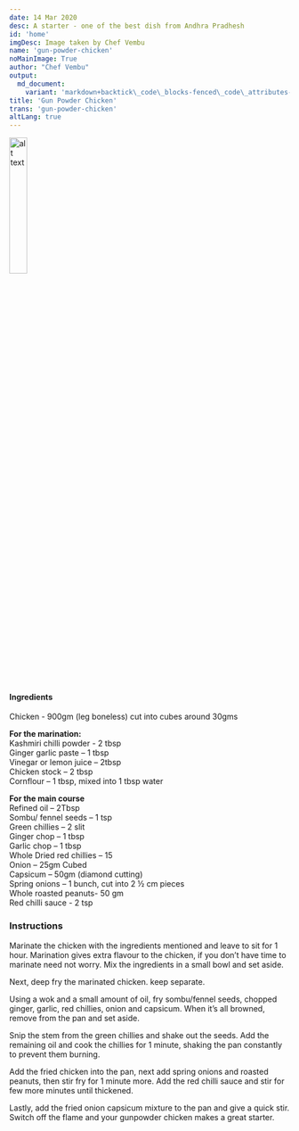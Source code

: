 ```yaml
---
date: 14 Mar 2020
desc: A starter - one of the best dish from Andhra Pradhesh
id: 'home'
imgDesc: Image taken by Chef Vembu
name: 'gun-powder-chicken'
noMainImage: True
author: "Chef Vembu"
output:
  md_document:
    variant: 'markdown+backtick\_code\_blocks-fenced\_code\_attributes-header\_attributes'
title: 'Gun Powder Chicken'
trans: 'gun-powder-chicken'
altLang: true
---
```


<img src="/others/gun-powder-chicken/_thumbnail.png" alt="alt text" class="blogs_image" style="width:25%">

#### Ingredients
Chicken - 900gm (leg boneless) cut into cubes around 30gms  

**For the marination:**  
Kashmiri chilli powder - 2 tbsp   
Ginger garlic paste – 1 tbsp  
Vinegar or lemon juice – 2tbsp  
Chicken stock – 2 tbsp  
Cornflour – 1 tbsp, mixed into 1 tbsp water  

**For the main course**  
Refined oil – 2Tbsp  
Sombu/ fennel seeds – 1 tsp    
Green chillies – 2 slit  
Ginger chop – 1 tbsp  
Garlic chop – 1 tbsp  
Whole Dried red chillies – 15  
Onion – 25gm Cubed  
Capsicum – 50gm (diamond cutting)  
Spring onions – 1 bunch, cut into 2 ½ cm pieces  
Whole roasted peanuts- 50 gm  
Red chilli sauce - 2 tsp    

### Instructions

Marinate the chicken with the ingredients mentioned and leave to sit for 1 hour. Marination gives extra flavour to the chicken, if you don’t have time to marinate need not worry. Mix the ingredients in a small bowl and set aside. 

Next, deep fry the marinated chicken. keep separate.  

Using a wok and a small amount of oil, fry sombu/fennel seeds, chopped ginger, garlic, red chillies, onion and capsicum. When it’s all browned, remove from the pan and set aside.   

Snip the stem from the green chillies and shake out the seeds. Add the remaining oil and cook the chillies for 1 minute, shaking the pan constantly to prevent them burning.  

Add the fried chicken into the pan, next add spring onions and roasted peanuts, then stir fry for 1 minute more. Add the red chilli sauce and stir for few more minutes until thickened.  

Lastly, add the fried onion capsicum mixture to the pan and give a quick stir. Switch off the flame and your gunpowder chicken makes a great starter.


<style>
table{
    border-collapse: collapse;
    border-spacing: 0;
    border:2px solid gray;
}

th{
    border:2px solid gray;
}

td{
    border:1px solid gray;
}
/* 
body{
font-family: 'Source Sans Pro', -apple-system, BlinkMacSystemFont, 'Segoe UI', Roboto, 'Helvetica Neue', Arial, sans-serif;
}
 */
</style>